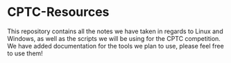 # CPTC-Resources
This repository contains all the notes we have taken in regards to Linux and Windows, as well as the scripts we will be using for the CPTC competition. We have added documentation for the tools we plan to use, please feel free to use them!